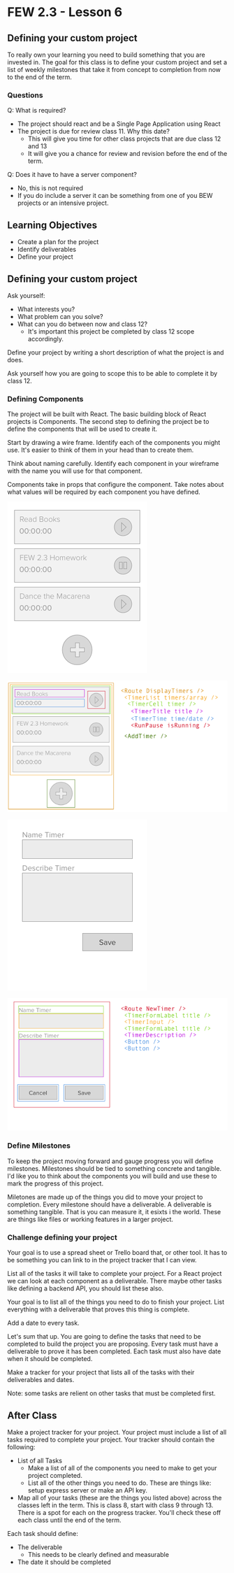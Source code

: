 # FEW 2.3 - Lesson 6

## Defining your custom project

To really own your learning you need to build something that you are invested in. The goal for this class is to define your custom project and set a list of weekly milestones that take it from concept to completion from now to the end of the term. 

### Questions

Q: What is required?

- The project should react and be a Single Page Application using React
- The project is due for review class 11. Why this date?
	- This will give you time for other class projects that are due class 12 and 13
	- It will give you a chance for review and revision before the end of the term.

Q: Does it have to have a server component? 

- No, this is not required
- If you do include a server it can be something from one of you BEW projects or an intensive project. 

## Learning Objectives

- Create a plan for the project
- Identify deliverables 
- Define your project

## Defining your custom project 

Ask yourself: 

- What interests you? 
- What problem can you solve?
- What can you do between now and class 12? 
	- It's important this project be completed by class 12 scope accordingly. 
	
Define your project by writing a short description of what the project is and does.

Ask yourself how you are going to scope this to be able to complete it by class 12. 
	
### Defining Components 

The project will be built with React. The basic building block of React projects is Components. The second step to defining the project be to define the components that will be used to create it. 

Start by drawing a wire frame. Identify each of the components you might use. It's easier to think of them in your head than to create them. 

Think about naming carefully. Identify each component in your wireframe with the name you will use for that component. 

Components take in props that configure the component. Take notes about what values will be required by each component you have defined. 

![tmrz-app-1](images/tmrz-app-1.png)

![tmrz-app-2](images/tmrz-app-2.png)

![tmrz-app-3](images/tmrz-app-3.png)

![tmrz-app-4](images/tmrz-app-4.png)

### Define Milestones 

To keep the project moving forward and gauge progress you will define milestones. Milestones should be tied to something concrete and tangible. I'd like you to think about the components you will build and use these to mark the progress of this project. 

Miletones are made up of the things you did to move your project to completion. Every milestone should have a deliverable. A deliverable is something tangible. That is you can measure it, it esixts i the world. These are things like files or working features in a larger project. 

### Challenge defining your project

Your goal is to use a spread sheet or Trello board that, or other tool. It has to be something you can link to in the project tracker that I can view. 

List all of the tasks it will take to complete your project. For a React project we can look at each component as a deliverable. There maybe other tasks like defining a backend API, you should list these also. 

Your goal is to list all of the things you need to do to finish your project. List everything with a deliverable that proves this thing is complete. 

Add a date to every task. 

Let's sum that up. You are going to define the tasks that need to be completed to build the project you are proposing. Every task must have a deliverable to prove it has been completed. Each task must also have date when it should be completed. 

Make a tracker for your project that lists all of the tasks with their deliverables and dates. 

Note: some tasks are relient on other tasks that must be completed first. 

## After Class

Make a project tracker for your project. Your project must include a list of all tasks required to complete your project. Your tracker should contain the following: 

- List of all Tasks
	- Make a list of all of the components you need to make to get your project completed. 
	- List all of the other things you need to do. These are things like: setup express server or make an API key. 
- Map all of your tasks (these are the things you listed above) across the classes left in the term. This is class 8, start with class 9 through 13. There is a spot for each on the progress tracker. You'll check these off each class until the end of the term. 

Each task should define: 

- The deliverable 
	- This needs to be clearly defined and measurable
- The date it should be completed

